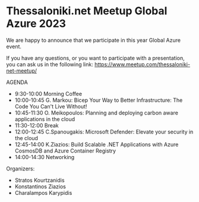 # Thessaloniki.net Meetup Global Azure 2023


We are happy to announce that we participate in this year Global Azure event.


If you have any questions, or you want to participate with a presentation, you can ask us in the following link:
https://www.meetup.com/thessaloniki-net-meetup/

AGENDA
- 9:30-10:00 Morning Coffee
- 10:00-10:45 G. Markou: Bicep Your Way to Better Infrastructure: The Code You Can't Live Without!
- 10:45-11:30 O. Meikopoulos: Planning and deploying carbon aware applications in the cloud
- 11:30-12:00 Break
- 12:00-12:45 C.Spanougakis: Microsoft Defender: Elevate your security in the cloud
- 12:45-14:00 K.Ziazios: Build Scalable .NET Applications with Azure CosmosDB and Azure Container Registry
- 14:00-14:30 Networking


Organizers: 

* Stratos Kourtzanidis 
* Konstantinos Ziazios 
* Charalampos Karypidis
